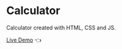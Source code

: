 # Calculator

Calculator created with HTML, CSS and JS.

[Live Demo](https://silanurs.github.io/js-calculator/) :point_left:
